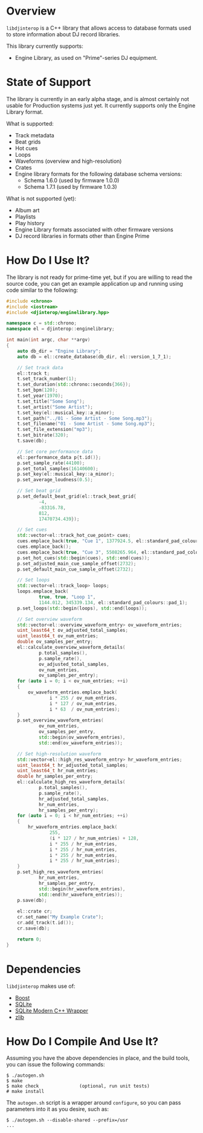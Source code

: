 Overview
========

`libdjinterop` is a C++ library that allows access to database formats used to store information about DJ record libraries.

This library currently supports:

* Engine Library, as used on "Prime"-series DJ equipment.

State of Support
================

The library is currently in an early alpha stage, and is almost certainly not usable for Production systems just yet.  It currently supports only the Engine Library format.

What is supported:

* Track metadata
* Beat grids
* Hot cues
* Loops
* Waveforms (overview and high-resolution)
* Crates
* Engine library formats for the following database schema versions:
  * Schema 1.6.0 (used by firmware 1.0.0)
  * Schema 1.7.1 (used by firmware 1.0.3)

What is not supported (yet):

* Album art
* Playlists
* Play history
* Engine Library formats associated with other firmware versions
* DJ record libraries in formats other than Engine Prime

How Do I Use It?
================

The library is not ready for prime-time yet, but if you are willing to read the source code, you can get an example application up and running using code similar to the following:

```c++
#include <chrono>
#include <iostream>
#include <djinterop/enginelibrary.hpp>

namespace c = std::chrono;
namespace el = djinterop::enginelibrary;

int main(int argc, char **argv)
{
    auto db_dir = "Engine Library";
    auto db = el::create_database(db_dir, el::version_1_7_1);

    // Set track data
    el::track t;
    t.set_track_number(1);
    t.set_duration(std::chrono::seconds{366});
    t.set_bpm(120);
    t.set_year(1970);
    t.set_title("Some Song");
    t.set_artist("Some Artist");
    t.set_key(el::musical_key::a_minor);
    t.set_path("../01 - Some Artist - Some Song.mp3");
    t.set_filename("01 - Some Artist - Some Song.mp3");
    t.set_file_extension("mp3");
    t.set_bitrate(320);
    t.save(db);

    // Set core performance data
    el::performance_data p{t.id()};
    p.set_sample_rate(44100);
    p.set_total_samples(16140600);
    p.set_key(el::musical_key::a_minor);
    p.set_average_loudness(0.5);

    // Set beat grid
    p.set_default_beat_grid(el::track_beat_grid{
            -4,
            -83316.78,
            812,
            17470734.439});

    // Set cues
    std::vector<el::track_hot_cue_point> cues;
    cues.emplace_back(true, "Cue 1", 1377924.5, el::standard_pad_colours::pad_1);
    cues.emplace_back();
    cues.emplace_back(true, "Cue 3", 5508265.964, el::standard_pad_colours::pad_3);
    p.set_hot_cues(std::begin(cues), std::end(cues));
    p.set_adjusted_main_cue_sample_offset(2732);
    p.set_default_main_cue_sample_offset(2732);

    // Set loops
    std::vector<el::track_loop> loops;
    loops.emplace_back(
            true, true, "Loop 1",
            1144.012, 345339.134, el::standard_pad_colours::pad_1);
    p.set_loops(std::begin(loops), std::end(loops));

    // Set overview waveform
    std::vector<el::overview_waveform_entry> ov_waveform_entries;
    uint_least64_t ov_adjusted_total_samples;
    uint_least64_t ov_num_entries;
    double ov_samples_per_entry;
    el::calculate_overview_waveform_details(
            p.total_samples(),
            p.sample_rate(),
            ov_adjusted_total_samples,
            ov_num_entries,
            ov_samples_per_entry);
    for (auto i = 0; i < ov_num_entries; ++i)
    {
        ov_waveform_entries.emplace_back(
                i * 255 / ov_num_entries,
                i * 127 / ov_num_entries,
                i * 63  / ov_num_entries);
    }
    p.set_overview_waveform_entries(
            ov_num_entries,
            ov_samples_per_entry,
            std::begin(ov_waveform_entries),
            std::end(ov_waveform_entries));

    // Set high-resolution waveform
    std::vector<el::high_res_waveform_entry> hr_waveform_entries;
    uint_least64_t hr_adjusted_total_samples;
    uint_least64_t hr_num_entries;
    double hr_samples_per_entry;
    el::calculate_high_res_waveform_details(
            p.total_samples(),
            p.sample_rate(),
            hr_adjusted_total_samples,
            hr_num_entries,
            hr_samples_per_entry);
    for (auto i = 0; i < hr_num_entries; ++i)
    {
        hr_waveform_entries.emplace_back(
                255,
                (i * 127 / hr_num_entries) + 128,
                i * 255 / hr_num_entries,
                i * 255 / hr_num_entries,
                i * 255 / hr_num_entries,
                i * 255 / hr_num_entries);
    }
    p.set_high_res_waveform_entries(
            hr_num_entries,
            hr_samples_per_entry,
            std::begin(hr_waveform_entries),
            std::end(hr_waveform_entries));
    p.save(db);
    
    el::crate cr;
    cr.set_name("My Example Crate");
    cr.add_track(t.id());
    cr.save(db);

    return 0;
}
```

Dependencies
============

`libdjinterop` makes use of:

* [Boost](https://boost.org)
* [SQLite](https://sqlite.org)
* [SQLite Modern C++ Wrapper](https://github.com/SqliteModernCpp/sqlite_modern_cpp)
* [zlib](http://zlib.net)

# How Do I Compile And Use It?

Assuming you have the above dependencies in place, and the build tools, you can issue the following commands:

```
$ ./autogen.sh
$ make
$ make check               (optional, run unit tests)
# make install
```

The `autogen.sh` script is a wrapper around `configure`, so you can pass parameters into it as you desire, such as:

```
$ ./autogen.sh --disable-shared --prefix=/usr
...
```

